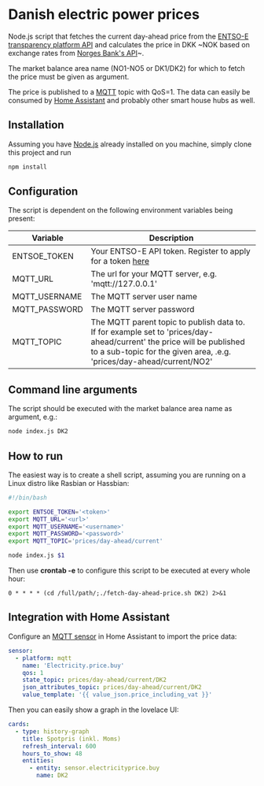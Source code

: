 # Danish electric power prices

Node.js script that fetches the current day-ahead price from the [ENTSO-E transparency platform API](https://transparency.entsoe.eu/content/static_content/Static%20content/web%20api/Guide.html)
and calculates the price in DKK ~NOK based on exchange rates from [Norges Bank's API](https://www.norges-bank.no/en/Statistics/open-data/available-data/)~.

The market balance area name (NO1-NO5 or DK1/DK2) for which to fetch the price must be given as argument.

The price is published to a [MQTT](https://mqtt.org) topic with QoS=1. The data can easily be consumed by [Home Assistant](https://www.home-assistant.io/) and probably other smart house hubs as well.

## Installation

Assuming you have [Node.js](https://nodejs.org/en/) already installed on you machine, simply clone this
project and run

```sh
npm install
```

## Configuration

The script is dependent on the following environment variables being present:

|Variable|Description|
|---|---|
|ENTSOE_TOKEN|Your ENTSO-E API token. Register to apply for a token [here](https://transparency.entsoe.eu/usrm/user/createPublicUser)|
|MQTT_URL|The url for your MQTT server, e.g. 'mqtt://127.0.0.1'|
|MQTT_USERNAME|The MQTT server user name|
|MQTT_PASSWORD|The MQTT server password|
|MQTT_TOPIC|The MQTT parent topic to publish data to. If for example set to 'prices/day-ahead/current' the price will be published to a sub-topic for the given area, .e.g. 'prices/day-ahead/current/NO2'|

## Command line arguments

The script should be executed with the market balance area name as argument, e.g.:

```sh
node index.js DK2
```

## How to run

The easiest way is to create a shell script, assuming you are running on a Linux distro like Rasbian or Hassbian:

```sh
#!/bin/bash

export ENTSOE_TOKEN='<token>'
export MQTT_URL='<url>'
export MQTT_USERNAME='<username>'
export MQTT_PASSWORD='<password>'
export MQTT_TOPIC='prices/day-ahead/current'

node index.js $1
```

Then use **crontab -e** to configure this script to be executed at every whole hour:

```
0 * * * * (cd /full/path/;./fetch-day-ahead-price.sh DK2) 2>&1
```

## Integration with Home Assistant

Configure an [MQTT sensor](https://www.home-assistant.io/components/sensor.mqtt/) in 
Home Assistant to import the price data:

```yaml
sensor:
  - platform: mqtt
    name: 'Electricity.price.buy'
    qos: 1
    state_topic: prices/day-ahead/current/DK2
    json_attributes_topic: prices/day-ahead/current/DK2
    value_template: '{{ value_json.price_including_vat }}'
```

Then you can easily show a graph in the lovelace UI:

```yaml
cards:
  - type: history-graph
    title: Spotpris (inkl. Moms)
    refresh_interval: 600
    hours_to_show: 48
    entities:
      - entity: sensor.electricityprice.buy
        name: DK2
```
